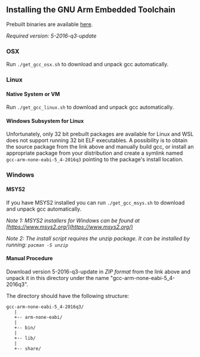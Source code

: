 ## Installing the GNU Arm Embedded Toolchain

Prebuilt binaries are available [here](https://developer.arm.com/open-source/gnu-toolchain/gnu-rm/downloads).

_Required version: 5-2016-q3-update_

### OSX

Run `./get_gcc_osx.sh` to download and unpack gcc automatically.

### Linux

#### Native System or VM

Run `./get_gcc_linux.sh` to download and unpack gcc automatically.

#### Windows Subsystem for Linux

Unfortunately, only 32 bit prebuilt packages are available for Linux and WSL does not support running 32 bit ELF executables.
A possibility is to obtain the source package from the link above and manually build gcc, or install an appropriate package from your distribution and create a symlink named `gcc-arm-none-eabi-5_4-2016q3` pointing to the package's install location.

### Windows

#### MSYS2

If you have MSYS2 installed you can run `./get_gcc_msys.sh` to download and unpack gcc automatically.

_Note 1: MSYS2 installers for Windows can be found at [https://www.msys2.org/](https://www.msys2.org/)_

_Note 2: The install script requires the unzip package. It can be installed by running: `pacman -S unzip`_

#### Manual Procedure

Download version 5-2016-q3-update in *ZIP format* from the link above and unpack it in this directory under the name "gcc-arm-none-eabi-5_4-2016q3".

The directory should have the following structure:

```
gcc-arm-none-eabi-5_4-2016q3/
   |
   +-- arm-none-eabi/
   |
   +-- bin/
   |
   +-- lib/
   |
   +-- share/
```
